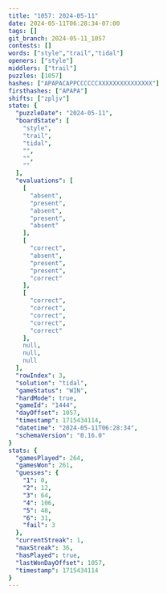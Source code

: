 ```yaml
---
title: "1057: 2024-05-11"
date: 2024-05-11T06:28:34-07:00
tags: []
git_branch: 2024-05-11_1057
contests: []
words: ["style","trail","tidal"]
openers: ["style"]
middlers: ["trail"]
puzzles: [1057]
hashes: ["APAPACAPPCCCCCCXXXXXXXXXXXXXXX"]
firsthashes: ["APAPA"]
shifts: ["zpljv"]
state: {
  "puzzleDate": "2024-05-11",
  "boardState": [
    "style",
    "trail",
    "tidal",
    "",
    "",
    ""
  ],
  "evaluations": [
    [
      "absent",
      "present",
      "absent",
      "present",
      "absent"
    ],
    [
      "correct",
      "absent",
      "present",
      "present",
      "correct"
    ],
    [
      "correct",
      "correct",
      "correct",
      "correct",
      "correct"
    ],
    null,
    null,
    null
  ],
  "rowIndex": 3,
  "solution": "tidal",
  "gameStatus": "WIN",
  "hardMode": true,
  "gameId": "1444",
  "dayOffset": 1057,
  "timestamp": 1715434114,
  "datetime": "2024-05-11T06:28:34",
  "schemaVersion": "0.16.0"
}
stats: {
  "gamesPlayed": 264,
  "gamesWon": 261,
  "guesses": {
    "1": 0,
    "2": 12,
    "3": 64,
    "4": 106,
    "5": 48,
    "6": 31,
    "fail": 3
  },
  "currentStreak": 1,
  "maxStreak": 36,
  "hasPlayed": true,
  "lastWonDayOffset": 1057,
  "timestamp": 1715434114
}
---
```

<!-- more -->
